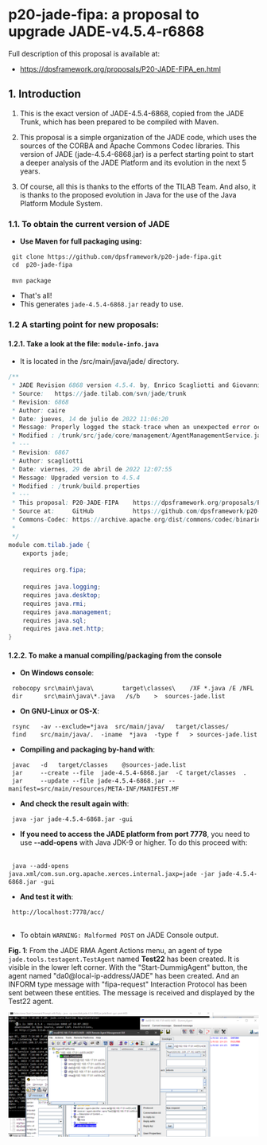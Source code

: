 # p20-jade-fipa: a proposal to upgrade JADE-v4.5.4-r6868

Full description of this proposal is available at:
-  <https://dpsframework.org/proposals/P20-JADE-FIPA_en.html>


## 1. Introduction

1. This is the exact version of JADE-4.5.4-6868, copied from the JADE Trunk, which has been prepared to be compiled with Maven.

1. This proposal is a simple organization of the JADE code, which uses the sources of the CORBA and Apache Commons Codec libraries. This version of JADE (jade-4.5.4-6868.jar) is a perfect starting point to start a deeper analysis of the JADE Platform and its evolution in the next 5 years.

1. Of course, all this is thanks to the efforts of the TILAB Team. And also, it is thanks to the proposed evolution in Java for the use of the Java Platform Module System.


### 1.1. To obtain the current version of JADE

- **Use Maven for full packaging using:**

```shell
 git clone https://github.com/dpsframework/p20-jade-fipa.git
 cd  p20-jade-fipa

 mvn package
```
- That's all!
- This generates `jade-4.5.4-6868.jar` ready to use.

### 1.2 A starting point for new proposals:

#### 1.2.1. Take a look at the file: `module-info.java`

- It is located in the /src/main/java/jade/ directory.

```java
/**
 * JADE Revision 6868 version 4.5.4. by, Enrico Scagliotti and Giovanni Caire.
 * Source:   https://jade.tilab.com/svn/jade/trunk
 * Revision: 6868
 * Author: caire
 * Date: jueves, 14 de julio de 2022 11:06:20
 * Message: Properly logged the stack-trace when an unexpected error occurs creating an agent.
 * Modified : /trunk/src/jade/core/management/AgentManagementService.java
 * ---
 * Revision: 6867
 * Author: scagliotti
 * Date: viernes, 29 de abril de 2022 12:07:55
 * Message: Upgraded version to 4.5.4
 * Modified : /trunk/build.properties
 * ---
 * This proposal: P20-JADE-FIPA    https://dpsframework.org/proposals/P20-JADE-FIPA_en.html
 * Source at:     GitHub           https://github.com/dpsframework/p20-jade-fipa
 * Commons-Codec: https://archive.apache.org/dist/commons/codec/binaries/commons-codec-1.3.tar.gz
 *            
 */
module com.tilab.jade {
	exports jade;
    
	requires org.fipa;
    
	requires java.logging;
	requires java.desktop;
	requires java.rmi;
	requires java.management;
	requires java.sql;
	requires java.net.http;
}

```


#### 1.2.2. To make a manual compiling/packaging from the console

- **On Windows console**:

```shell
 robocopy src\main\java\        target\classes\    /XF *.java /E /NFL
 dir      src\main\java\*.java   /s/b    >  sources-jade.list
```


- **On GNU-Linux or OS-X**:

```shell
 rsync   -av --exclude=*java  src/main/java/   target/classes/
 find    src/main/java/.  -iname  *java  -type f   > sources-jade.list
```



- **Compiling and packaging by-hand with**:

```shell
 javac   -d   target/classes    @sources-jade.list
 jar     --create --file  jade-4.5.4-6868.jar  -C target/classes  .
 jar     --update --file jade-4.5.4-6868.jar --manifest=src/main/resources/META-INF/MANIFEST.MF
```

- **And check the result again with**:

```shell 
 java -jar jade-4.5.4-6868.jar -gui
```

- **If you need to access the JADE platform from port 7778**, you need to use **--add-opens** with Java JDK-9 or higher. To do this proceed with:

```shell

 java --add-opens java.xml/com.sun.org.apache.xerces.internal.jaxp=jade -jar jade-4.5.4-6868.jar -gui
```

- **And test it with**:

```shell
 http://localhost:7778/acc/
 
```
- To obtain `WARNING: Malformed POST` on JADE Console output.



**Fig. 1**: From the JADE RMA Agent Actions menu, an agent of type `jade.tools.testagent.TestAgent` named **Test22** has been created. It is visible in the lower left corner. With the "Start-DummigAgent" button, the agent named "da0@local-ip-address/JADE" has been created. And an INFORM type message with "fipa-request" Interaction Protocol has been sent between these entities. The message is received and displayed by the Test22 agent.

![Results of test](./images/test-jade-rma-agent-454-6868-Java-JDK-17.png)


